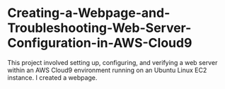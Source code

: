 # Creating-a-Webpage-and-Troubleshooting-Web-Server-Configuration-in-AWS-Cloud9
This project involved setting up, configuring, and verifying a web server within an AWS Cloud9 environment running on an Ubuntu Linux EC2 instance. I created a webpage.

